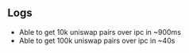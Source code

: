 ## Logs

- Able to get 10k uniswap pairs over ipc in ~900ms
- Able to get 100k uniswap pairs over ipc in ~40s

